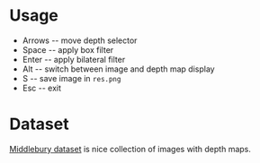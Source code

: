 # Usage

* Arrows -- move depth selector
* Space -- apply box filter
* Enter -- apply bilateral filter
* Alt -- switch between image and depth map display
* S -- save image in ``res.png``
* Esc -- exit

# Dataset

[Middlebury dataset](http://vision.middlebury.edu/stereo/) is nice collection of images with depth maps.